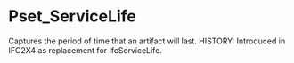 # Pset_ServiceLife

Captures the period of time that an artifact will last.  <!-- end of definition -->HISTORY: Introduced in IFC2X4 as replacement for IfcServiceLife.
